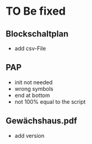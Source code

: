 # TO Be fixed

## Blockschaltplan

- add csv-File

## PAP

- init not needed
- wrong symbols
- end at bottom
- not 100% equal to the script

## Gewächshaus.pdf

- add version
